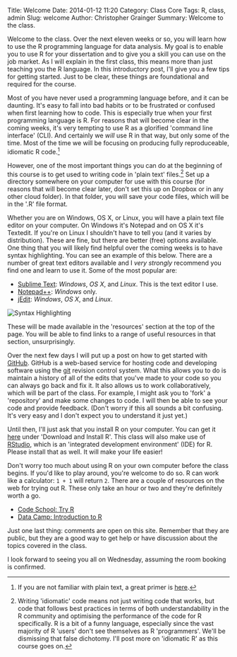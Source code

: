 Title: Welcome
Date: 2014-01-12 11:20
Category: Class Core
Tags: R, class, admin
Slug: welcome
Author: Christopher Grainger
Summary: Welcome to the class.

Welcome to the class. Over the next eleven weeks or so, you will learn how to use the R programming language for data analysis. My goal is to enable you to use R for your dissertation and to give you a skill you can use on the job market. As I will explain in the first class, this means more than just teaching you the R language. In this introductory post, I'll give you a few tips for getting started. Just to be clear, these things are foundational and required for the course.

Most of you have never used a programming language before, and it can be daunting. It's easy to fall into bad habits or to be frustrated or confused when first learning how to code. This is especially true when your first programming language is R. For reasons that will become clear in the coming weeks, it's very tempting to use R as a glorified 'command line interface' (CLI). And certainly we *will* use R in that way, but only some of the time. Most of the time we will be focusing on producing fully reproduceable, idiomatic R code.[^fn-1]

However, one of the most important things you can do at the beginning of this course is to get used to writing code in 'plain text' files.[^fn-2] Set up a directory somewhere on your computer for use with this course (for reasons that will become clear later, don't set this up on Dropbox or in any other cloud folder). In that folder, you will save your code files, which will be in the '.R' file format.

Whether you are on Windows, OS X, or Linux, you will have a plain text file editor on your computer. On Windows it's Notepad and on OS X it's Textedit. If you're on Linux I shouldn't have to tell you (and it varies by distribution). These are fine, but there are better (free) options available. One thing that you will likely find helpful over the coming weeks is to have syntax highlighting. You can see an example of this below. There are a number of great text editors available and I *very strongly* recommend you find one and learn to use it. Some of the most popular are:

- [Sublime Text](http://www.sublimetext.com): *Windows*, *OS X*, and *Linux*. This is the text editor I use.
- [Notepad++](http://notepad-plus-plus.org): *Windows* only.
- [jEdit](http://www.jedit.org): *Windows*, *OS X*, and *Linux*.

![Syntax Highlighting](http://i.imgur.com/yerb04B.png "Syntax Highlighting in R")

These will be made available in the 'resources' section at the top of the page. You will be able to find links to a range of useful resources in that section, unsurprisingly.

Over the next few days I will put up a post on how to get started with [GitHub](https://github.com). GitHub is a web-based service for hosting code and developing software using the [git](http://en.wikipedia.org/wiki/Git_(software)) revision control system. What this allows you to do is maintain a history of all of the edits that you've made to your code so you can always go back and fix it. It also allows us to work collaboratively, which will be part of the class. For example, I might ask you to 'fork' a 'repository' and make some changes to code. I will then be able to see your code and provide feedback. (Don't worry if this all sounds a bit confusing. It's very easy and I don't expect you to understand it just yet.)

Until then, I'll just ask that you install R on your computer. You can get it [here](http://cran.r-project.org) under 'Download and Install R'. This class will also make use of [RStudio](http://www.rstudio.com), which is an 'integrated development environment' (IDE) for R. Please install that as well. It will make your life easier!

Don't worry too much about using R on your own computer before the class begins. If you'd like to play around, you're welcome to do so. R can work like a calculator: `1 + 1` will return `2`. There are a couple of resources on the web for trying out R. These only take an hour or two and they're definitely worth a go.

- [Code School: Try R](http://tryr.codeschool.com)
- [Data Camp: Introduction to R](https://www.datacamp.com/courses/introduction-to-r)

Just one last thing: comments are open on this site. Remember that they are public, but they are a good way to get help or have discussion about the topics covered in the class.

I look forward to seeing you all on Wednesday, assuming the room booking is confirmed.

[^fn-1]: If you are not familiar with plain text, a great primer is [here](http://www.linfo.org/plain_text.html).
[^fn-2]: Writing 'idiomatic' code means not just writing code that works, but code that follows best practices in terms of both understandability in the R community and optimising the performance of the code for R specifically. R is a bit of a funny language, especially since the vast majority of R 'users' don't see themselves as R 'programmers'. We'll be dismissing that false dichotomy. I'll post more on 'idiomatic R' as this course goes on.